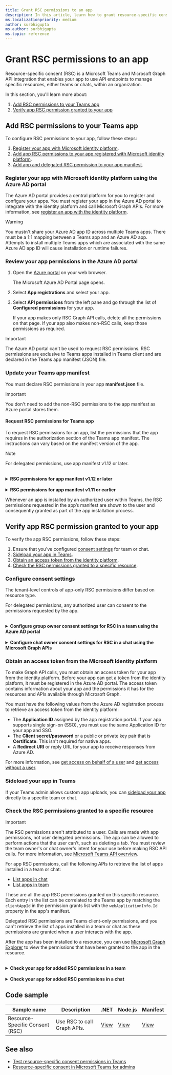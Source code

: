 ```yaml
---
title: Grant RSC permissions to an app
description: In this article, learn how to grant resource-specific consent (RSC) permissions, which allows team and chat owners and meeting organizers to grant consent for an app.
ms.localizationpriority: medium
author: surbhigupta
ms.author: surbhigupta
ms.topic: reference
---
```


# Grant RSC permissions to an app

Resource-specific consent (RSC) is a Microsoft Teams and Microsoft Graph API integration that enables your app to use API endpoints to manage specific resources, either teams or chats, within an organization.

In this section, you'll learn more about:

1. [Add RSC permissions to your Teams app](#add-rsc-permissions-to-your-teams-app)
1. [Verify app RSC permission granted to your app](#verify-app-rsc-permission-granted-to-your-app)

## Add RSC permissions to your Teams app

To configure RSC permissions to your app, follow these steps:

1. [Register your app with Microsoft identity platform](#register-your-app-with-microsoft-identity-platform-using-the-azure-ad-portal).
1. [Add app RSC permissions to your app registered with Microsoft identity platform](#review-your-app-permissions-in-the-azure-ad-portal).
1. [Add app and delegated RSC permission to your app manifest](#update-your-teams-app-manifest).

### Register your app with Microsoft identity platform using the Azure AD portal

The Azure AD portal provides a central platform for you to register and configure your apps. You must register your app in the Azure AD portal to integrate with the identity platform and call Microsoft Graph APIs. For more information, see [register an app with the identity platform](/graph/auth-register-app-v2).

> [!WARNING]
> You mustn't share your Azure AD app ID across multiple Teams apps. There must be a 1:1 mapping between a Teams app and an Azure AD app. Attempts to install multiple Teams apps which are associated with the same Azure AD app ID will cause installation or runtime failures.

### Review your app permissions in the Azure AD portal

1. Open the [Azure portal](https://ms.portal.azure.com/) on your web browser.

   The Microsoft Azure AD Portal page opens.
1. Select **App registrations** and select your app.
1. Select **API permissions** from the left pane and go through the list of **Configured permissions** for your app.

   If your app makes only RSC Graph API calls, delete all the permissions on that page. If your app also makes non-RSC calls, keep those permissions as required.

> [!IMPORTANT]
> The Azure AD portal can't be used to request RSC permissions. RSC permissions are exclusive to Teams apps installed in Teams client and are declared in the Teams app manifest (JSON) file.

### Update your Teams app manifest

You must declare RSC permissions in your app **manifest.json** file.

> [!IMPORTANT]
> You don't need to add the non-RSC permissions to the app manifest as Azure portal stores them.

#### Request RSC permissions for Teams app

To request RSC permissions for an app, list the permissions that the app requires in the authorization section of the Teams app manifest. The instructions can vary based on the manifest version of the app.

> [!NOTE]
> For delegated permissions, use app manifest v1.12 or later.

<br>

<details>

<summary><b>RSC permissions for app manifest v1.12 or later</b></summary>

To add RSC permission in app manifest:

1. Add a [webApplicationInfo](../../resources/schema/manifest-schema.md#webappinfo) key to your app manifest with the following values:

    |Name| Type | Description|
    |---|---|---|
    |`id` |String |Your Azure AD app ID. For more information, see [register your app in the Azure AD portal](resource-specific-consent.md#register-your-app-with-microsoft-identity-platform-using-the-azure-ad-portal).|
    |`resource`|String| This field has no operation in RSC but you must add a value to avoid an error response. You can add any string as value.|

1. Specify permissions needed by the app.

    |Name| Type | Description|
    |---|---|---|
    |`authorization`|Object|List of permissions that the app needs to function. For more information, see [authorization in manifest](../../resources/schema/manifest-schema.md#authorization). |

Example for RSC permissions in a team:

```json
"webApplicationInfo": {
    "id": "XXxxXXXXX-XxXX-xXXX-XXxx-XXXXXXXxxxXX",
    "resource": "https://RscBasedStoreApp"
    },
"authorization": {
    "permissions": {
        "resourceSpecific": [
            {
                "name": "TeamSettings.Read.Group",
                "type": "Application"
            },
            {
                "name": "TeamSettings.ReadWrite.Group",
                "type": "Application"
            },
            {
                "name": "ChannelSettings.Read.Group",
                "type": "Application"
            },
            {
                "name": "ChannelSettings.ReadWrite.Group",
                "type": "Application"
            },
            {
                "name": "Channel.Create.Group",
                "type": "Application"
            },
            {
                "name": "Channel.Delete.Group",
                "type": "Application"
            },
            {
                "name": "ChannelMessage.Read.Group",
                "type": "Application"
            },
            {
                "name": "TeamsAppInstallation.Read.Group",
                "type": "Application"
            },
            {
                "name": "TeamsTab.Read.Group",
                "type": "Application"
            },
            {
                "name": "TeamsTab.Create.Group",
                "type": "Application"
            },
            {
                "name": "TeamsTab.ReadWrite.Group",
                "type": "Application"
            },
            {
                "name": "TeamsTab.Delete.Group",
                "type": "Application"
            },
            {
                "name": "TeamMember.Read.Group",
                "type": "Application"
            },
            {
                "name": "TeamsActivity.Send.Group",
                "type": "Application"
            },
            {
              "name": "ChannelMeeting.ReadBasic.Group",
              "type": "Delegated"
            },
            {
              "name": "ChannelMeetingParticipant.Read.Group",
              "type": "Delegated"
            },
            {
              "name": "ChannelMeetingStage.Write.Group",
              "type": "Delegated"
            }
        ]
    }
}
```

Example for RSC permissions in a chat:

```json
"webApplicationInfo": {
    "id": "XXxxXXXXX-XxXX-xXXX-XXxx-XXXXXXXxxxXX",
    "resource": "https://RscBasedStoreApp"
    },
"authorization": {
    "permissions": {
        "resourceSpecific": [
            {
                "name": "ChatSettings.Read.Chat",
                "type": "Application"
            },
            {
                "name": "ChatSettings.ReadWrite.Chat",
                "type": "Application"
            },
            {
                "name": "ChatMessage.Read.Chat",
                "type": "Application"
            },
            {
                "name": "ChatMember.Read.Chat",
                "type": "Application"
            },
            {
                "name": "Chat.Manage.Chat",
                "type": "Application"
            },
            {
                "name": "TeamsTab.Read.Chat",
                "type": "Application"
            },
            {
                "name": "TeamsTab.Create.Chat",
                "type": "Application"
            },
            {
                "name": "TeamsTab.Delete.Chat",
                "type": "Application"
            },
            {
                "name": "TeamsTab.ReadWrite.Chat",
                "type": "Application"
            },
            {
                "name": "TeamsAppInstallation.Read.Chat",
                "type": "Application"
            },
            {
                "name": "OnlineMeeting.ReadBasic.Chat",
                "type": "Application"
            },
            {
                "name": "Calls.AccessMedia.Chat",
                "type": "Application"
            },
            {
                "name": "Calls.JoinGroupCalls.Chat",
                "type": "Application"
            },
            {
                "name": "TeamsActivity.Send.Chat",
                "type": "Application"
            },
            {
                "name": "MeetingStage.Write.Chat",
                "type": "Delegated"
            }
        ]
    }
}
```

> [!NOTE]
> If an app is meant to support installation in both team and chat scopes, then both team and chat permissions can be specified in the same manifest under `authorization`.

<br>
</details>

<br>
<details>

<summary><b>RSC permissions for app manifest v1.11 or earlier</b></summary>

> [!NOTE]
> It's recommended to use app manifest v1.12 or later.

Add a [webApplicationInfo](../../resources/schema/manifest-schema.md#webappinfo) key to your app manifest with the following values:

|Name| Type | Description|
|---|---|---|
|`id` |String |Your Azure AD app ID. For more information, see [register your app in the Azure AD portal](resource-specific-consent.md#register-your-app-with-microsoft-identity-platform-using-the-azure-ad-portal).|
|`resource`|String| This field has no operation in RSC but you must add a value to avoid an error response. You can add any string as value.|
|`appPermissions`|Array of strings|RSC permissions for  your app. For more information, see [Supported RSC permissions](rsc-overview.md#supported-rsc-permissions).|

Example for RSC permissions in a team:

```json
"webApplicationInfo": {
    "id": "XXxxXXXXX-XxXX-xXXX-XXxx-XXXXXXXxxxXX",
    "resource": "https://RscBasedStoreApp",
    "appPermissions": [
        "TeamSettings.Read.Group",
        "TeamSettings.ReadWrite.Group",
        "ChannelSettings.Read.Group",
        "ChannelSettings.ReadWrite.Group",
        "Channel.Create.Group",
        "Channel.Delete.Group",
        "ChannelMessage.Read.Group",
        "TeamsAppInstallation.Read.Group",
        "TeamsTab.Read.Group",
        "TeamsTab.Create.Group",
        "TeamsTab.ReadWrite.Group",
        "TeamsTab.Delete.Group",
        "TeamMember.Read.Group",
        "TeamsActivity.Send.Group"
    ]
  }
```

Example for RSC permissions in a chat:

```json
"webApplicationInfo": {
    "id": "XXxxXXXXX-XxXX-xXXX-XXxx-XXXXXXXxxxXX",
    "resource": "https://RscBasedStoreApp",
    "appPermissions": [
        "ChatSettings.Read.Chat",
        "ChatSettings.ReadWrite.Chat",
        "ChatMessage.Read.Chat",
        "ChatMember.Read.Chat",
        "Chat.Manage.Chat",
        "TeamsTab.Read.Chat",
        "TeamsTab.Create.Chat",
        "TeamsTab.Delete.Chat",
        "TeamsTab.ReadWrite.Chat",
        "TeamsAppInstallation.Read.Chat",
        "OnlineMeeting.ReadBasic.Chat",
        "Calls.AccessMedia.Chat",
        "Calls.JoinGroupCalls.Chat",
        "TeamsActivity.Send.Chat"
    ]
  }
```

> [!NOTE]
> If an app is meant to support installation in both team and chat scopes, then both team and chat permissions can be specified in the same manifest under `appPermissions`.

<br>
</details>

Whenever an app is installed by an authorized user within Teams, the RSC permissions requested in the app’s manifest are shown to the user and consequently granted as part of the app installation process.

## Verify app RSC permission granted to your app

To verify the app RSC permissions, follow these steps:

1. Ensure that you've configured [consent settings](#configure-consent-settings) for team or chat.
1. [Sideload your app in Teams](#sideload-your-app-in-teams).
1. [Obtain an access token from the identity platform](#obtain-an-access-token-from-the-microsoft-identity-platform).
1. [Check the RSC permissions granted to a specific resource](#check-the-rsc-permissions-granted-to-a-specific-resource).

### Configure consent settings

The tenant-level controls of app-only RSC permissions differ based on resource type.

For delegated permissions, any authorized user can consent to the permissions requested by the app.

<br>
<details>

<summary><b>Configure group owner consent settings for RSC in a team using the Azure AD portal</b></summary>

You can enable or disable [group owner consent](/azure/active-directory/manage-apps/configure-user-consent-groups?tabs=azure-portal) directly within the Microsoft Azure portal:

1. Sign in to the [Azure portal](https://portal.azure.com) as a [Global Administrator](/azure/active-directory/roles/permissions-reference#global-administrator&preserve-view=true).
1. Select **Azure Active Directory** > **Enterprise apps** > **Consent and permissions** > [**User consent settings**](https://portal.azure.com/#blade/Microsoft_AAD_IAM/ConsentPoliciesMenuBlade/UserSettings).
1. Enable, disable, or limit user consent with the control labeled **Group owner consent for apps accessing data**. The default is **Allow group owner consent for all group owners**. For a team owner to install an app using RSC, group owner consent must be enabled for that user.

    :::image type="content" source="../../assets/images/azure-rsc-team-configuration.png" alt-text="Screenshot shows the Azure RSC team configuration.":::

In addition, you can enable or disable group owner consent using PowerShell, follow the steps outlined in [Configure group owner consent using PowerShell](/azure/active-directory/manage-apps/configure-user-consent-groups?tabs=azure-powershell).

<br>
</details>

<br>
<details>

<summary><b>Configure chat owner consent settings for RSC in a chat using the Microsoft Graph APIs</b></summary>

You can enable or disable RSC for chats using Graph API. The property `isChatResourceSpecificConsentEnabled` in [teamsAppSettings](/graph/api/teamsappsettings-update#example-1-enable-installation-of-apps-that-require-resource-specific-consent-in-chats-meetings) governs whether chat RSC is enabled in the tenant.
    :::image type="content" source="../../assets/images/rsc/graph-rsc-chat-configuration.PNG" alt-text="Screenshot shows the Graph RSC team configuration.":::

The default value of the property `isChatResourceSpecificConsentEnabled` is based on whether [user consent settings](/azure/active-directory/manage-apps/configure-user-consent?tabs=azure-portal) is turned on or off in the tenant when RSC for chats is first used. This can be the first time retrieving [teamsAppSettings](/graph/api/teamsappsettings-get) or installing a Teams app with RSC permissions in a chat or meeting.

> [!NOTE]
> Admin control will be added to allow or block RSC consent settings based on the sensitivity of the data accessed. It isn't based on the single master switch that enables or disables consent settings for app RSC permissions for all apps in the tenant.

<br>
</details>

### Obtain an access token from the Microsoft identity platform

To make Graph API calls, you must obtain an access token for your app from the identity platform. Before your app can get a token from the identity platform, it must be registered in the Azure AD portal. The access token contains information about your app and the permissions it has for the resources and APIs available through Microsoft Graph.

You must have the following values from the Azure AD registration process to retrieve an access token from the identity platform:

* The **Application ID** assigned by the app registration portal. If your app supports single sign-on (SSO), you must use the same Application ID for your app and SSO.
* The **Client secret/password** or a public or private key pair that is **Certificate**. This isn't required for native apps.
* A **Redirect URI** or reply URL for your app to receive responses from Azure AD.

For more information, see [get access on behalf of a user](/graph/auth-v2-user?view=graph-rest-1.0#3-get-a-token&preserve-view=true) and [get access without a user](/graph/auth-v2-service).

### Sideload your app in Teams

If your Teams admin allows custom app uploads, you can [sideload your app](~/concepts/deploy-and-publish/apps-upload.md) directly to a specific team or chat.

### Check the RSC permissions granted to a specific resource

> [!IMPORTANT]
> The RSC permissions aren't attributed to a user. Calls are made with app permissions, not user delegated permissions. The app can be allowed to perform actions that the user can't, such as deleting a tab. You must review the team owner's or chat owner's intent for your use before making RSC API calls. For more information, see [Microsoft Teams API overview](/graph/teams-concept-overview).

For app RSC permissions, call the following APIs to retrieve the list of apps installed in a team or chat:

* [List apps in chat](/graph/api/chat-list-installedapps?view=graph-rest-1.0&tabs=http&preserve-view=true)
* [List apps in team](/graph/api/team-list-installedapps?view=graph-rest-1.0&tabs=http&preserve-view=true)

These are all the app RSC permissions granted on this specific resource. Each entry in the list can be correlated to the Teams app by matching the `clientAppId` in the permission grants list with the `webApplicationInfo.Id` property in the app's manifest.

Delegated RSC permissions are Teams client-only permissions, and you can't retrieve the list of apps installed in a team or chat as these permissions are granted when a user interacts with the app.

After the app has been installed to a resource, you can use [Microsoft Graph Explorer](https://developer.microsoft.com/graph/graph-explorer) to view the permissions that have been granted to the app in the resource.

<br>
<details>

<summary><b>Check your app for added RSC permissions in a team</b></summary>

1. Get the team's **groupId** from Teams.
1. In Teams, select **Teams** from the left pane.
1. Select the team where the app is to be installed.
1. Select the ellipses &#x25CF;&#x25CF;&#x25CF; for that team.
1. Select **Get link to team** from the team dropdown list.
1. Copy and save the **groupId** value from the **Get a link to the team** pop-up dialog.
1. Sign in to **Graph Explorer**.
1. Make a **GET** call to this endpoint: `https://graph.microsoft.com/beta/teams/{teamGroupId}/permissionGrants`. The `clientAppId` field in the response will map to the `webApplicationInfo.id` specified in the Teams app manifest.

    :::image type="content" source="../../assets/images/team-graph-permissions.png" alt-text="Screenshot shows the Graph explorer response to GET call for team RSC permissions.":::

For more information on how to get details of the apps installed in a specific team, see [get the names and other details of apps installed in the specified team](/graph/api/team-list-installedapps#example-2-get-the-names-and-other-details-of-installed-apps).

<br>
</details>

<br>
<details>

<summary><b>Check your app for added RSC permissions in a chat</b></summary>

1. Get the chat thread ID from the Teams web client.
1. In the Teams web client, select **Chat** from the left pane.
1. Select the chat where you've installed the app from the dropdown list.
1. Copy the web URL and save the chat thread ID from the string.

    :::image type="content" source="../../assets/images/chat-thread-id.png" alt-text="Screenshot shows the Chat thread ID from web URL.":::

1. Sign in to **Graph Explorer**.
1. Make a **GET** call to the following endpoint: `https://graph.microsoft.com/beta/chats/{chatId}/permissionGrants`. The `clientAppId` field in the response will map to the `webApplicationInfo.id` specified in the Teams app manifest.

    :::image type="content" source="../../assets/images/chat-graph-permissions.png" alt-text="Screenshot shows the Graph explorer response to GET call for chat RSC permissions.":::

For more information on how to get details of apps installed in a specific chat, see [get the names and other details of apps installed in the specified chat](/graph/api/chat-list-installedapps#example-2-get-the-names-and-other-details-of-apps-installed-in-the-specified-chat).

<br>
</details>

## Code sample

| **Sample name** | **Description** | **.NET** |**Node.js** | **Manifest**|
|-----------------|-----------------|----------------|----------------|----------------|
| Resource-Specific Consent (RSC) | Use RSC to call Graph APIs. | [View](https://github.com/OfficeDev/Microsoft-Teams-Samples/tree/main/samples/graph-rsc/csharp)|[View](https://github.com/OfficeDev/Microsoft-Teams-Samples/tree/main/samples/graph-rsc/nodeJs)|[View](https://github.com/OfficeDev/Microsoft-Teams-Samples/tree/main/samples/graph-rsc/csharp/demo-manifest/graph-rsc.zip)|

## See also

* [Test resource-specific consent permissions in Teams](test-resource-specific-consent.md)
* [Resource-specific consent in Microsoft Teams for admins](/MicrosoftTeams/resource-specific-consent)
